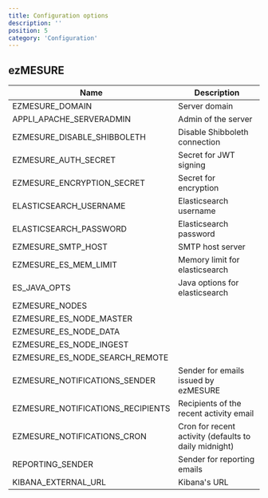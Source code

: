 ```yaml
---
title: Configuration options
description: ''
position: 5
category: 'Configuration'
---
```


## ezMESURE

| Name | Description |
|---|---|
| EZMESURE_DOMAIN | Server domain |
| APPLI_APACHE_SERVERADMIN | Admin of the server |
| EZMESURE_DISABLE_SHIBBOLETH | Disable Shibboleth connection |
| EZMESURE_AUTH_SECRET | Secret for JWT signing |
| EZMESURE_ENCRYPTION_SECRET | Secret for encryption |
| ELASTICSEARCH_USERNAME | Elasticsearch username |
| ELASTICSEARCH_PASSWORD | Elasticsearch password |
| EZMESURE_SMTP_HOST | SMTP host server |
| EZMESURE_ES_MEM_LIMIT | Memory limit for elasticsearch |
| ES_JAVA_OPTS | Java options for elasticsearch |
| EZMESURE_NODES | |
| EZMESURE_ES_NODE_MASTER | |
| EZMESURE_ES_NODE_DATA | |
| EZMESURE_ES_NODE_INGEST | |
| EZMESURE_ES_NODE_SEARCH_REMOTE | |
| EZMESURE_NOTIFICATIONS_SENDER | Sender for emails issued by ezMESURE |
| EZMESURE_NOTIFICATIONS_RECIPIENTS | Recipients of the recent activity email |
| EZMESURE_NOTIFICATIONS_CRON | Cron for recent activity (defaults to daily midnight) |
| REPORTING_SENDER | Sender for reporting emails |
| KIBANA_EXTERNAL_URL | Kibana's URL |